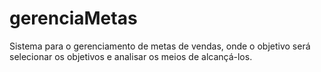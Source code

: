 # gerenciaMetas
Sistema para o gerenciamento de metas de vendas, onde o objetivo será selecionar os objetivos e analisar os meios de alcançá-los.
